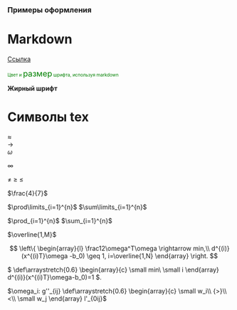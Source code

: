 ### **Примеры оформления**
# Markdown

[Cсылка](../лекции%20с%20мудла/v1.pdf)

<font size="1" color="green">
    Цвет и 
    <font size="4">размер</font> шрифта, используя markdown
</font>  

**Жирный шрифт**  


# Символы tex
$\approx$  
$\rightarrow$   
$\omega$  

$\infty$

$\neq$ $\geq$ $\leq$

$\frac{4}{7}$



$\prod\limits_{i=1}^{n}$
$\sum\limits_{i=1}^{n}$  

$\prod_{i=1}^{n}$
$\sum_{i=1}^{n}$  

$\overline{1,M}$

$$
\left\{
\begin{array}{l}
\frac12\omega^T\omega \rightarrow min,\\
d^{(i)}(x^{(i)T}\omega -b_0) \geq 1, i=\overline{1,N}
\end{array}
\right.
$$ 

$
\def\arraystretch{0.6}
\begin{array}{c}
\small min\\
\small i
\end{array}
d^{(i)}(x^{(i)T}\omega-b_0)=1
$.

$\omega_i: 
g''_{ij}
\def\arraystretch{0.6}
\begin{array}{c} 
\small w_i\\ 
{>}\\
<\\
\small w_j
\end{array}
l'_{0ij}$